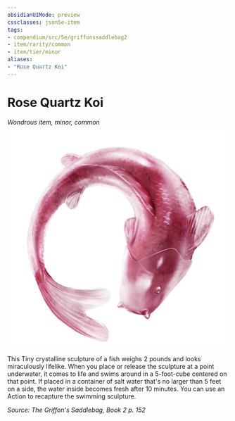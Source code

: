 ```yaml
---
obsidianUIMode: preview
cssclasses: json5e-item
tags:
- compendium/src/5e/griffonssaddlebag2
- item/rarity/common
- item/tier/minor
aliases: 
- "Rose Quartz Koi"
---
```

# Rose Quartz Koi
*Wondrous item, minor, common*  
![](https://raw.githubusercontent.com/TheGiddyLimit/homebrew-img/main/img/GriffonsSaddlebag2/Items/Rose-Quartz-Koi.webp#right)  


This Tiny crystalline sculpture of a fish weighs 2 pounds and looks miraculously lifelike. When you place or release the sculpture at a point underwater, it comes to life and swims around in a 5-foot-cube centered on that point. If placed in a container of salt water that's no larger than 5 feet on a side, the water inside becomes fresh after 10 minutes. You can use an Action to recapture the swimming sculpture.

*Source: The Griffon's Saddlebag, Book 2 p. 152*